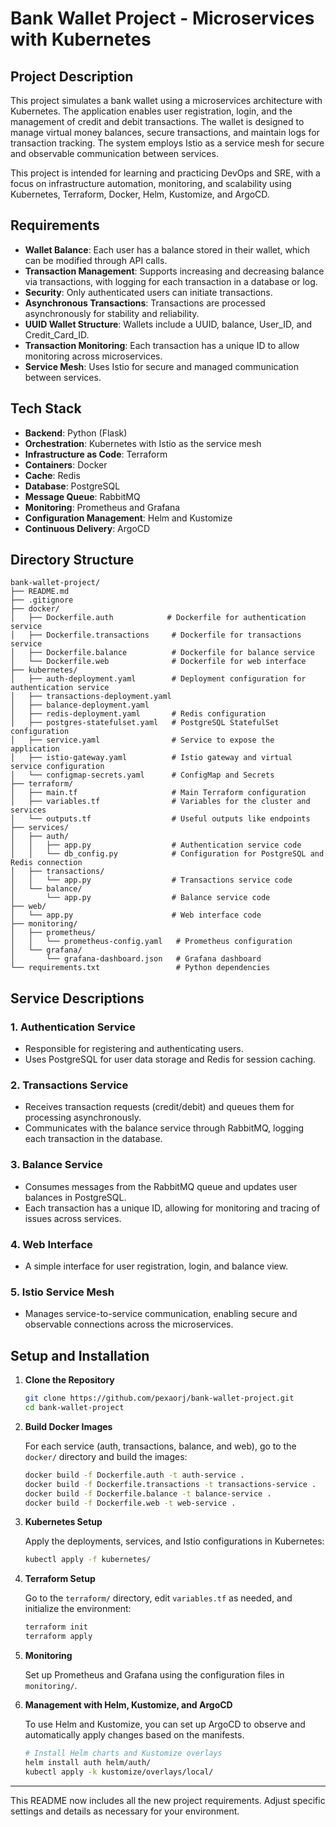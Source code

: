 # Bank Wallet Project - Microservices with Kubernetes

## Project Description

This project simulates a bank wallet using a microservices architecture with Kubernetes. The application enables user registration, login, and the management of credit and debit transactions. The wallet is designed to manage virtual money balances, secure transactions, and maintain logs for transaction tracking. The system employs Istio as a service mesh for secure and observable communication between services.

This project is intended for learning and practicing DevOps and SRE, with a focus on infrastructure automation, monitoring, and scalability using Kubernetes, Terraform, Docker, Helm, Kustomize, and ArgoCD.

## Requirements

- **Wallet Balance**: Each user has a balance stored in their wallet, which can be modified through API calls.
- **Transaction Management**: Supports increasing and decreasing balance via transactions, with logging for each transaction in a database or log.
- **Security**: Only authenticated users can initiate transactions.
- **Asynchronous Transactions**: Transactions are processed asynchronously for stability and reliability.
- **UUID Wallet Structure**: Wallets include a UUID, balance, User_ID, and Credit_Card_ID.
- **Transaction Monitoring**: Each transaction has a unique ID to allow monitoring across microservices.
- **Service Mesh**: Uses Istio for secure and managed communication between services.

## Tech Stack

- **Backend**: Python (Flask)
- **Orchestration**: Kubernetes with Istio as the service mesh
- **Infrastructure as Code**: Terraform
- **Containers**: Docker
- **Cache**: Redis
- **Database**: PostgreSQL
- **Message Queue**: RabbitMQ
- **Monitoring**: Prometheus and Grafana
- **Configuration Management**: Helm and Kustomize
- **Continuous Delivery**: ArgoCD

## Directory Structure

```
bank-wallet-project/
├── README.md
├── .gitignore
├── docker/
│   ├── Dockerfile.auth            # Dockerfile for authentication service
│   ├── Dockerfile.transactions     # Dockerfile for transactions service
│   ├── Dockerfile.balance          # Dockerfile for balance service
│   └── Dockerfile.web              # Dockerfile for web interface
├── kubernetes/
│   ├── auth-deployment.yaml        # Deployment configuration for authentication service
│   ├── transactions-deployment.yaml
│   ├── balance-deployment.yaml
│   ├── redis-deployment.yaml       # Redis configuration
│   ├── postgres-statefulset.yaml   # PostgreSQL StatefulSet configuration
│   ├── service.yaml                # Service to expose the application
│   ├── istio-gateway.yaml          # Istio gateway and virtual service configuration
│   └── configmap-secrets.yaml      # ConfigMap and Secrets
├── terraform/
│   ├── main.tf                     # Main Terraform configuration
│   ├── variables.tf                # Variables for the cluster and services
│   └── outputs.tf                  # Useful outputs like endpoints
├── services/
│   ├── auth/
│   │   ├── app.py                  # Authentication service code
│   │   └── db_config.py            # Configuration for PostgreSQL and Redis connection
│   ├── transactions/
│   │   └── app.py                  # Transactions service code
│   └── balance/
│       └── app.py                  # Balance service code
├── web/
│   └── app.py                      # Web interface code
├── monitoring/
│   ├── prometheus/
│   │   └── prometheus-config.yaml   # Prometheus configuration
│   └── grafana/
│       └── grafana-dashboard.json   # Grafana dashboard
└── requirements.txt                 # Python dependencies
```

## Service Descriptions

### 1. **Authentication Service**
- Responsible for registering and authenticating users.
- Uses PostgreSQL for user data storage and Redis for session caching.
  
### 2. **Transactions Service**
- Receives transaction requests (credit/debit) and queues them for processing asynchronously.
- Communicates with the balance service through RabbitMQ, logging each transaction in the database.

### 3. **Balance Service**
- Consumes messages from the RabbitMQ queue and updates user balances in PostgreSQL.
- Each transaction has a unique ID, allowing for monitoring and tracing of issues across services.

### 4. **Web Interface**
- A simple interface for user registration, login, and balance view.

### 5. **Istio Service Mesh**
- Manages service-to-service communication, enabling secure and observable connections across the microservices.

## Setup and Installation

1. **Clone the Repository**

   ```bash
   git clone https://github.com/pexaorj/bank-wallet-project.git
   cd bank-wallet-project
   ```

2. **Build Docker Images**

   For each service (auth, transactions, balance, and web), go to the `docker/` directory and build the images:

   ```bash
   docker build -f Dockerfile.auth -t auth-service .
   docker build -f Dockerfile.transactions -t transactions-service .
   docker build -f Dockerfile.balance -t balance-service .
   docker build -f Dockerfile.web -t web-service .
   ```

3. **Kubernetes Setup**

   Apply the deployments, services, and Istio configurations in Kubernetes:

   ```bash
   kubectl apply -f kubernetes/
   ```

4. **Terraform Setup**

   Go to the `terraform/` directory, edit `variables.tf` as needed, and initialize the environment:

   ```bash
   terraform init
   terraform apply
   ```

5. **Monitoring**

   Set up Prometheus and Grafana using the configuration files in `monitoring/`.

6. **Management with Helm, Kustomize, and ArgoCD**

   To use Helm and Kustomize, you can set up ArgoCD to observe and automatically apply changes based on the manifests.

   ```bash
   # Install Helm charts and Kustomize overlays
   helm install auth helm/auth/
   kubectl apply -k kustomize/overlays/local/
   ```

---

This README now includes all the new project requirements. Adjust specific settings and details as necessary for your environment.
